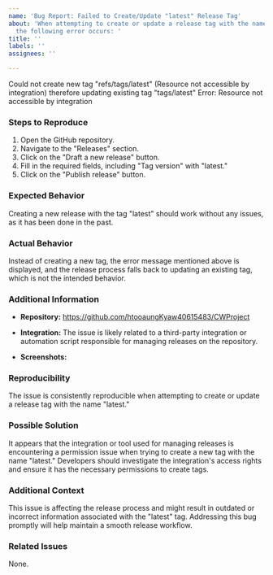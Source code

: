 ```yaml
---
name: 'Bug Report: Failed to Create/Update "latest" Release Tag'
about: 'When attempting to create or update a release tag with the name "latest,"
  the following error occurs: '
title: ''
labels: ''
assignees: ''

---
```


Could not create new tag "refs/tags/latest" (Resource not accessible by integration) therefore updating existing tag "tags/latest"
Error: Resource not accessible by integration

### Steps to Reproduce

1. Open the GitHub repository.
2. Navigate to the "Releases" section.
3. Click on the "Draft a new release" button.
4. Fill in the required fields, including "Tag version" with "latest."
5. Click on the "Publish release" button.

### Expected Behavior

Creating a new release with the tag "latest" should work without any issues, as it has been done in the past.

### Actual Behavior

Instead of creating a new tag, the error message mentioned above is displayed, and the release process falls back to updating an existing tag, which is not the intended behavior.

### Additional Information

- **Repository:** https://github.com/htooaungKyaw40615483/CWProject

- **Integration:** The issue is likely related to a third-party integration or automation script responsible for managing releases on the repository.

- **Screenshots:** 

### Reproducibility

The issue is consistently reproducible when attempting to create or update a release tag with the name "latest."

### Possible Solution

It appears that the integration or tool used for managing releases is encountering a permission issue when trying to create a new tag with the name "latest." Developers should investigate the integration's access rights and ensure it has the necessary permissions to create tags.

### Additional Context

This issue is affecting the release process and might result in outdated or incorrect information associated with the "latest" tag. Addressing this bug promptly will help maintain a smooth release workflow.

### Related Issues

None.
